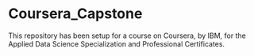 # Coursera_Capstone
This repository has been setup for a course on Coursera, by IBM, for the Applied Data Science Specialization and Professional Certificates.
